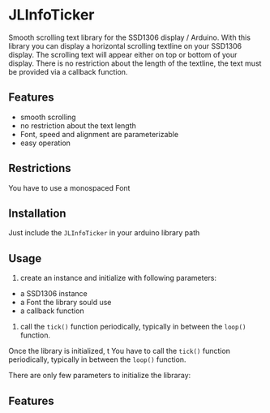 # JLInfoTicker
Smooth scrolling text library for the SSD1306 display / Arduino.
With this library you can display a horizontal scrolling textline on your SSD1306 display. The scrolling text will appear either on top or bottom of your display. There is no restriction about the length of the textline, the text must be provided via a callback function.
## Features
* smooth scrolling  
* no restriction about the text length
* Font, speed and alignment are parameterizable 
* easy operation
## Restrictions
You have to use a monospaced Font
## Installation
Just include the `JLInfoTicker`  in your arduino library path
## Usage
1. create an instance and initialize with following parameters:
* a SSD1306 instance
* a Font the library sould use
* a callback function 
1. call the `tick()` function periodically, typically in between the `loop()` function. 

Once the library is initialized, t
You have to call the `tick()` function periodically, typically in between the `loop()` function. 

There are only few parameters to initialize the libraray:  

## Features
